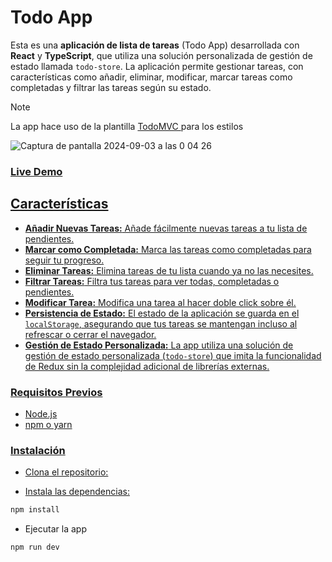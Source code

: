 # Todo App

Esta es una **aplicación de lista de tareas** (Todo App) desarrollada con **React** y **TypeScript**, que utiliza una solución personalizada de gestión de estado llamada `todo-store`. La aplicación permite gestionar tareas, con características como añadir, eliminar, modificar, marcar tareas como completadas y filtrar las tareas según su estado.

> [!NOTE]  
> La app hace uso de la plantilla <a href="https://todomvc.com/"> TodoMVC </a> para los estilos


![Captura de pantalla 2024-09-03 a las 0 04 26](https://github.com/user-attachments/assets/c4472969-03cd-4d9b-9895-cb66a4fe6745)
<h3> <a href="https://ts-todo-app-ts.vercel.app/">Live Demo</h3>


## Características

- **Añadir Nuevas Tareas:** Añade fácilmente nuevas tareas a tu lista de pendientes.
- **Marcar como Completada:** Marca las tareas como completadas para seguir tu progreso.
- **Eliminar Tareas:** Elimina tareas de tu lista cuando ya no las necesites.
- **Filtrar Tareas:** Filtra tus tareas para ver todas, completadas o pendientes.
- **Modificar Tarea:** Modifica una tarea al hacer doble click sobre él.
- **Persistencia de Estado:** El estado de la aplicación se guarda en el `localStorage`, asegurando que tus tareas se mantengan incluso al refrescar o cerrar el navegador.
- **Gestión de Estado Personalizada:** La app utiliza una solución de gestión de estado personalizada (`todo-store`) que imita la funcionalidad de Redux sin la complejidad adicional de librerías externas.


### Requisitos Previos

- Node.js 
- npm o yarn

### Instalación

- Clona el repositorio:

- Instala las dependencias:

```bash
npm install
```

- Ejecutar la app

```bash
npm run dev
 ```

